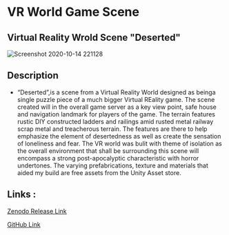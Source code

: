 # VR World Game Scene 

## Virtual Reality Wrold Scene "Deserted" 

![Screenshot 2020-10-14 221128](https://user-images.githubusercontent.com/72683052/96049886-9989c100-0e70-11eb-99cf-56ddab0ebf2b.png)

## Description 
* “Deserted”,is a scene from a Virtual Reality World designed as beinga single puzzle piece of a much bigger Virtual REality game. The scene created will in the overall game server as a key view point, safe house and navigation landmark for players of the game. The terrain features rustic DIY constructed ladders and railings amid rusted metal railway scrap metal and treacherous terrain. The features are there to help emphasize the element of desertedness as well as create the sensation of loneliness and fear. The VR world was bulit with theme of isolation  as the overall environment that shall be surrounding this scene will encompass a strong  post-apocalyptic characteristic with horror undertones.   The varying prefabrications, texture and materials that aided my build are free assets from the Unity Asset store.

## Links :

[ Zenodo Release Link ](https://zenodo.org/record/4088895#.X4dw4NBKiUk)

[GitHub Link](https://github.com/Chambers11/964089-Assignment-2)
